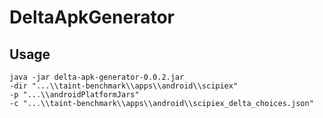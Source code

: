 # DeltaApkGenerator

## Usage
~~~
java -jar delta-apk-generator-0.0.2.jar 
-dir "...\\taint-benchmark\\apps\\android\\scipiex" 
-p "...\\androidPlatformJars" 
-c "...\\taint-benchmark\\apps\\android\\scipiex_delta_choices.json"
~~~
